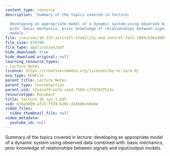 ```yaml
---
content_type: resource
description: 'Summary of the topics covered in lecture:

  developing an appropriate model of a dynamic system using observed data combined
  with: basic mechanics, prior knowledge of relationships between signals and input/output
  modals.'
file: /courses/16-333-aircraft-stability-and-control-fall-2004/b36a3809af23f539b20cd26606c60e6e_lecture_16_sys_1.pdf
file_size: 876740
file_type: application/pdf
hide_download: true
hide_download_original: null
learning_resource_types:
- Lecture Notes
license: https://creativecommons.org/licenses/by-nc-sa/4.0/
ocw_type: OCWFile
parent_title: Lecture Notes
parent_type: CourseSection
parent_uid: 12a1aaf9-be7a-ca1d-756d-c7f978d7513c
resourcetype: Document
title: lecture_16_sys_1.pdf
uid: b36a3809-af23-f539-b20c-d26606c60e6e
video_files:
  video_thumbnail_file: null
video_metadata:
  youtube_id: null
---
```

Summary of the topics covered in lecture:
developing an appropriate model of a dynamic system using observed data combined with: basic mechanics, prior knowledge of relationships between signals and input/output modals.